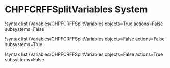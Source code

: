 <!-- MOOSE Documentation Stub: Remove this when content is added. -->

# CHPFCRFFSplitVariables System

!syntax list /Variables/CHPFCRFFSplitVariables objects=True actions=False subsystems=False

!syntax list /Variables/CHPFCRFFSplitVariables objects=False actions=False subsystems=True

!syntax list /Variables/CHPFCRFFSplitVariables objects=False actions=True subsystems=False
